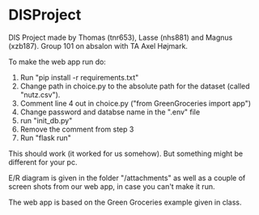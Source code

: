 # DISProject
DIS Project made by Thomas (tnr653), Lasse (nhs881) and Magnus (xzb187). Group 101 on absalon with TA Axel Højmark.

To make the web app run do:
1. Run "pip install -r requirements.txt"
2. Change path in choice.py to the absolute path for the dataset (called "nutz.csv").
3. Comment line 4 out in choice.py ("from GreenGroceries import app")
4. Change password and databse name in the ".env" file
5. run "init_db.py"
6. Remove the comment from step 3
7. Run "flask run"

This should work (it worked for us somehow). But something might be different for your pc.

E/R diagram is given in the folder "/attachments" as well as a couple of screen shots from our web app, in case you can't make it run.

The web app is based on the Green Groceries example given in class.
